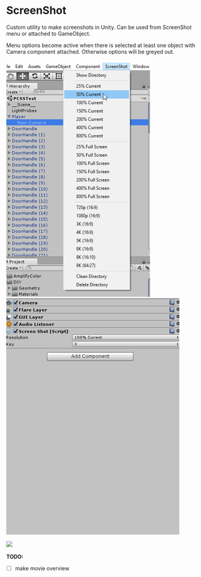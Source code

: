 # ScreenShot #

Custom utility to make screenshots in Unity.
Can be used from ScreenShot menu or attached to GameObject.

Menu options become active when there is selected at least one object with Camera component attached. Otherwise options will be greyed out.

![Example](/Images/screenshot-0.gif)
![Example](/Images/screenshot-1.gif)

<img src="/Images/example-1.png" width="800">

**TODO:**
- [ ] make movie overview